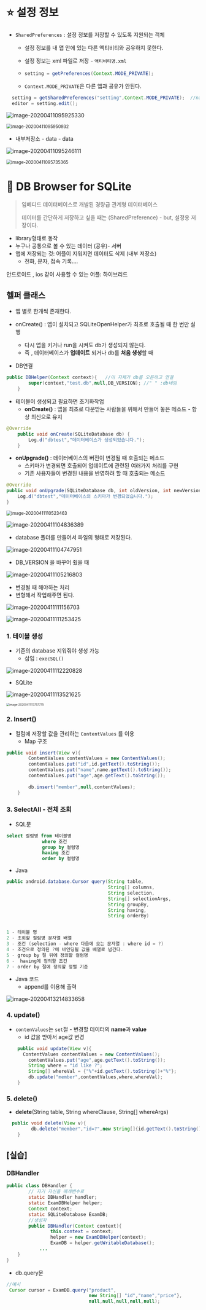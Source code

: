 # :star: 설정 정보

* `SharedPreferences` : 설정 정보를 저장할 수 있도록 지원되는 객체 

  * 설정 정보를 내 앱 안에 있는 다른 액티비티와 공유하지 못한다.

  * 설정 정보는 xml 파일로 저장 - `액티비티명.xml`

  * ```java
    setting = getPreferences(Context.MODE_PRIVATE);
    ```

  * `Context.MODE_PRIVATE`은 다른 앱과 공유가 안된다.

```java
  setting = getSharedPreferences("setting",Context.MODE_PRIVATE);  //name : 파일명
  editor = setting.edit();
```

![image-20200411095925330](images/image-20200411095925330.png)

<img src="images/image-20200411095950932.png" alt="image-20200411095950932" style="zoom:80%;" />

* 내부저장소 - data - data

![image-20200411095246111](images/image-20200411095246111.png)

<img src="images/image-20200411095735365.png" alt="image-20200411095735365" style="zoom:80%;" />





# :imp: DB Browser for SQLite

> 임베디드 데이터베이스로 개발된 경량급 관계형 데이터베이스
>
> 데이터를 간단하게 저장하고 싶을 때는 (SharedPreference) - but, 설정용 저장이다.

* library형태로 동작
* 누구나 공통으로 볼 수 있는 데이터 (공유)- 서버 
* 앱에 저장되는 것: 어플이 지워지면 데이터도 삭제 (내부 저장소)
  * 전화, 문자, 접속 기록.... 



안드로이드 , ios 같이 사용할 수 있는 어플: 하이브리드

## 헬퍼 클래스

* 앱 별로 한개씩 존재한다.
* onCreate() : 앱이 설치되고 SQLiteOpenHelper가 최초로 호출될 때 한 번만 실행
  * 다시 앱을 키거나 run을 시켜도 db가 생성되지 않는다.
  * 즉 , 데이터베이스가 **업데이트** 되거나  db를 **처음 생성**할 때


* DB연결

```JAVA
public DBHelper(Context context){   //이 자체가 db를 오픈하고 연결
        super(context,"test.db",null,DB_VERSION); //" " :db네임
    }
```

* 테이블이 생성되고 필요하면 초기화작업
  * **onCreate()** : 앱을 최초로 다운받는 사람들을 위해서 만들어 놓은 메소드 - 항상 최신으로 유지

```java
@Override 
    public void onCreate(SQLiteDatabase db) {
        Log.d("dbtest","데이터베이스가 생성되었습니다."); 
    }
```

* **onUpgrade()** : 데이터베이스의 버전이 변경될 때 호출되는 메소드
  * 스키마가 변경되면 호출되어 업데이트에 관련된 여러가지 처리를 구현
  * 기존 사용자들이 변경된 내용을 반영하려 할 때 호출되는 메소드

```java
@Override
public void onUpgrade(SQLiteDatabase db, int oldVersion, int newVersion) {
    Log.d("dbtest","데이터베이스의 스키마가 변경되었습니다.");
}
```

<img src="images/image-20200411110523463.png" alt="image-20200411110523463" style="zoom:80%;" />

![image-20200411104836389](images/image-20200411104836389.png)

* database 폴더를 만들어서 파일의 형태로 저장된다. 

![image-20200411104747951](images/image-20200411104747951.png)



* DB_VERSION 을 바꾸어 줬을 때

![image-20200411105216803](images/image-20200411105216803.png)

*  변경될 때 해야하는 처리
  * 변형해서 작업해주면 된다. 

![image-20200411111156703](images/image-20200411111156703.png)

![image-20200411111253425](images/image-20200411111253425.png)

### 1. 테이블 생성 

* 기존의  database 지워줘야 생성 가능
  * 삽입 : `execSQL()` 

![image-20200411112220828](images/image-20200411112220828.png)



* SQLite

![image-20200411113521625](images/image-20200411113521625.png)

<img src="images/image-20200411113757775.png" alt="image-20200411113757775" style="zoom:50%;" />

### 2. Insert()

* 컬럼에 저장할 값을 관리하는 `ContentValues` 를 이용
  * Map 구조

```java
public void insert(View v){
        ContentValues contentValues = new ContentValues();
        contentValues.put("id",id.getText().toString());
        contentValues.put("name",name.getText().toString());
        contentValues.put("age",age.getText().toString());
    
        db.insert("member",null,contentValues); 
    }
```

### 3. SelectAll - 전체 조회

* SQL문

```sql
select 컬럼명 from 테이블명 
			 where 조건
 			 group by 컬럼명
 			 having 조건
 			 order by 컬럼명
```

* Java

```java
public android.database.Cursor query(String table,
                                     String[] columns,
                                     String selection,
                                     String[] selectionArgs,
                                     String groupBy,
                                     String having,
                                     String orderBy)


1 - 테이블 명
2 - 조회할 컬럼명 문자열 배열
3 - 조건 (selection - where 다음에 오는 문자열 : where id = ?)
4 - 조건으로 정의된 ?에 바인딩될 값을 배열로 넘긴다.
5 - group by 절 뒤에 정의할 컬럼명
6 -  having에 정의할 조건
7 - order by 절에 정의할 정렬 기준
```

* Java 코드
  * append를 이용해 출력

![image-20200413214833658](images/image-20200413214833658.png)



### 4. update()

* `contenValues`는 `set`절 - 변경할 데이터의 **name**과 **value**
  * id 값을 받아서 age값 변경

```java
    public void update(View v){
      ContentValues contentValues = new ContentValues();
        contentValues.put("age",age.getText().toString());
        String where = "id like ?";
        String[] whereVal = {"%"+id.getText().toString()+"%"};
        db.update("member",contentValues,where,whereVal);
    }
```

### 5. delete()

* **delete**(String table,  String whereClause,  String[] whereArgs)

```java
  public void delete(View v){
         db.delete("member","id=?",new String[]{id.getText().toString()});
    }
```



## [실습]

### DBHandler

```java
public class DBHandler {
        // 자기 자신을 매개변수로
        static DBHandler handler;
        static ExamDBHelper helper;
        Context context;
        static SQLiteDatabase ExamDB;
        //생성자
        public DBHandler(Context context){
                this.context = context;
                helper = new ExamDBHelper(context);
                ExamDB = helper.getWritableDatabase();
            ...
    }
}
```

* db.query문

```java
//예시
 Cursor cursor = ExamDB.query("product",
                              new String[] "id","name","price"},
                              null,null,null,null,null);
```

